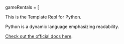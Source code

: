 gameRentals = [

This is the Template Repl for Python.

Python is a dynamic language emphasizing readability.

[Check out the official docs here](https://www.python.org/).